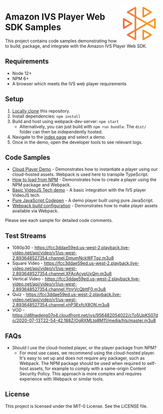 
<a href="https://docs.aws.amazon.com/ivs/"><img align="right" width="128px" src="./ivs-logo.svg"></a>

# Amazon IVS Player Web SDK Samples

This project contains code samples demonstrating how to build, package, and integrate with the Amazon IVS Player Web SDK.

## Requirements
- Node 12+
- NPM 6+
- A browser which meets the IVS web player requirements

## Setup
1. [Locally clone](https://docs.github.com/en/github/creating-cloning-and-archiving-repositories/cloning-a-repository) this repository.
2. Install dependencies: `npm install`
3. Build and host using webpack-dev-server: `npm start`
    * Alternatively, you can just build with `npm run bundle`. The `dist/` folder can then be independently hosted.
4. Navigate to the [index page](http://localhost:8080/index.html) and select a demo.
5. Once in the demo, open the developer tools to see relevant logs.

## Code Samples
* [Cloud Player Demo](./samples/cloud-player/cloud-player.ts) - Demonstrates how to instantiate a player using our cloud-hosted assets. Webpack is used here to transpile TypeScript.
* [How to load from NPM](./samples/npm-sdk/npm-sdk.ts) - Demonstrates how to create a player using the NPM package and Webpack.
* [Basic VideoJS Tech demo](./samples/videojs/videojs.ts) - A basic integration with the IVS player VideoJS tech.
* [Pure JavaScript Codepen](https://codepen.io/amazon-ivs/pen/c3b13a2df34b60ada7756f3a2af8d2f0) - A demo player built using pure JavaScript.
* [Webpack build configuration](./webpack.config.js) - Demonstrates how to make player assets available via Webpack.

Please see each sample for detailed code comments.

## Test Streams
* 1080p30 - https://fcc3ddae59ed.us-west-2.playback.live-video.net/api/video/v1/us-west-2.893648527354.channel.DmumNckWFTqz.m3u8
* Square Video - https://fcc3ddae59ed.us-west-2.playback.live-video.net/api/video/v1/us-west-2.893648527354.channel.XFAcAcypUxQm.m3u8
* Vertical Video - https://fcc3ddae59ed.us-west-2.playback.live-video.net/api/video/v1/us-west-2.893648527354.channel.YtnrVcQbttF0.m3u8
* Quiz - https://fcc3ddae59ed.us-west-2.playback.live-video.net/api/video/v1/us-west-2.893648527354.channel.xhP3ExfcX8ON.m3u8
* VOD - https://d6hwdeiig07o4.cloudfront.net/ivs/956482054022/cTo5UpKS07do/2020-07-13T22-54-42.188Z/OgRXMLtq8M11/media/hls/master.m3u8

## FAQs
* Should I use the cloud-hosted player, or the player package from NPM?
    * For most use cases, we recommend using the cloud-hosted player. It's easy to set up and does not require any packager, such as Webpack. The NPM package should be used when required to self-host assets, for example to comply with a same-origin Content Security Policy. This approach is more complex and requires experience with Webpack or similar tools.
    
    
## License

This project is licensed under the MIT-0 License. See the LICENSE file.

